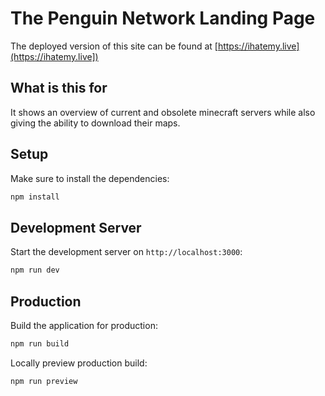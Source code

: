 # The Penguin Network Landing Page
The deployed version of this site can be found at [https://ihatemy.live](https://ihatemy.live])

## What is this for
It shows an overview of current and obsolete minecraft servers while also giving the ability to download their maps.

## Setup

Make sure to install the dependencies:

```bash
npm install
```

## Development Server

Start the development server on `http://localhost:3000`:

```bash
npm run dev
```

## Production

Build the application for production:

```bash
npm run build
```

Locally preview production build:

```bash
npm run preview
```
